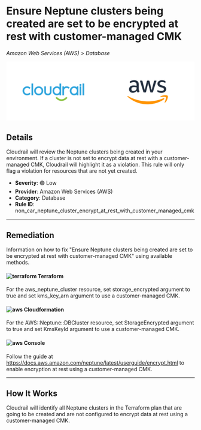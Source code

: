 # Ensure Neptune clusters being created are set to be encrypted at rest with customer-managed CMK

*Amazon Web Services (AWS) > Database*

![Cloudrail and Amazon Web Services (AWS) logos](../images/cloudrail_aws.png)

## Details
Cloudrail will review the Neptune clusters being created in your environment. If a cluster is not set to encrypt data at rest with a customer-managed CMK, Cloudrail will highlight it as a violation. This rule will only flag a violation for resources that are not yet created.

- **Severity**: 🟢 Low
- **Provider**: Amazon Web Services (AWS)
- **Category**: Database
- **Rule ID**: non_car_neptune_cluster_encrypt_at_rest_with_customer_managed_cmk

---

## Remediation
Information on how to fix "Ensure Neptune clusters being created are set to be encrypted at rest with customer-managed CMK" using available methods.


####  <img src="../_media/emojis/terraform.png" alt="terraform" width="20"/>  Terraform
For the aws_neptune_cluster resource, set storage_encrypted argument to true and set kms_key_arn argument to use a customer-managed CMK.








#### <img src="../_media/emojis/aws.png" alt="aws" width="20"/> Cloudformation
For the AWS::Neptune::DBCluster resource, set StorageEncrypted argument to true and set KmsKeyId argument to use a customer-managed CMK.



####  <img src="../_media/emojis/aws.png" alt="aws" width="20"/> Console
Follow the guide at <https://docs.aws.amazon.com/neptune/latest/userguide/encrypt.html> to enable encryption at rest using a customer-managed CMK.




---

## How It Works
Cloudrail will identify all Neptune clusters in the Terraform plan that are going to be created and are not configured to encrypt data at rest using a customer-managed CMK.